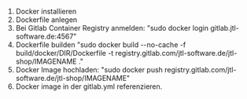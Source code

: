 1. Docker installieren
2. Dockerfile anlegen
3. Bei Gitlab Container Registry anmelden: "sudo docker login gitlab.jtl-software.de:4567"
4. Dockerfile builden "sudo docker build --no-cache -f build/docker/DIR/Dockerfile -t registry.gitlab.com/jtl-software.de/jtl-shop/IMAGENAME ."
5. Docker Image hochladen: "sudo docker push registry.gitlab.com/jtl-software.de/jtl-shop/IMAGENAME"
6. Docker image in der gitlab.yml referenzieren.